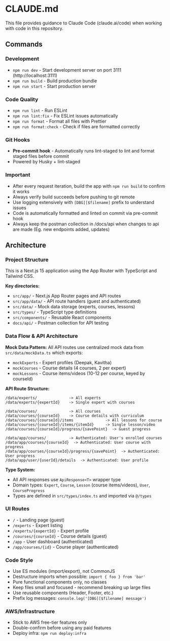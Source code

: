# CLAUDE.md

This file provides guidance to Claude Code (claude.ai/code) when working with code in this repository.

## Commands

### Development

- `npm run dev` - Start development server on port 3111 (http://localhost:3111)
- `npm run build` - Build production bundle
- `npm run start` - Start production server

### Code Quality

- `npm run lint` - Run ESLint
- `npm run lint:fix` - Fix ESLint issues automatically
- `npm run format` - Format all files with Prettier
- `npm run format:check` - Check if files are formatted correctly

### Git Hooks

- **Pre-commit hook** - Automatically runs lint-staged to lint and format staged files before commit
- Powered by Husky + lint-staged

### Important

- After every request iteration, build the app with `npm run build` to confirm it works
- Always verify build succeeds before pushing to git remote
- Use logging extensively with `[DBG][$filename]` prefix to understand issues
- Code is automatically formatted and linted on commit via pre-commit hook
- Always keep the postman collection in /docs/api when changes to api are made (Eg. new endpoints added, updates)

## Architecture

### Project Structure

This is a Next.js 15 application using the App Router with TypeScript and Tailwind CSS.

**Key directories:**

- `src/app/` - Next.js App Router pages and API routes
- `src/app/data/` - API route handlers (guest and authenticated)
- `src/data/` - Mock data storage (experts, courses, lessons)
- `src/types/` - TypeScript type definitions
- `src/components/` - Reusable React components
- `docs/api/` - Postman collection for API testing

### Data Flow & API Architecture

**Mock Data Pattern:**
All API routes use centralized mock data from `src/data/mockData.ts` which exports:

- `mockExperts` - Expert profiles (Deepak, Kavitha)
- `mockCourses` - Course details (4 courses, 2 per expert)
- `mockLessons` - Course items/videos (10-12 per course, keyed by courseId)

**API Route Structure:**

```
/data/experts/              -> All experts
/data/experts/{expertId}    -> Single expert with courses

/data/courses/              -> All courses
/data/courses/{courseId}    -> Course details with curriculum
/data/courses/{courseId}/items              -> All lessons for course
/data/courses/{courseId}/items/{itemId}     -> Single lesson/video
/data/courses/{courseId}/progress/{savePoint}  -> Guest progress

/data/app/courses/          -> Authenticated: User's enrolled courses
/data/app/courses/{courseId}  -> Authenticated: User course with progress
/data/app/courses/{courseId}/progress/{savePoint}  -> Authenticated: User progress
/data/app/user/{userId}/details  -> Authenticated: User profile
```

**Type System:**

- All API responses use `ApiResponse<T>` wrapper type
- Domain types: `Expert`, `Course`, `Lesson` (course items/videos), `User`, `CourseProgress`
- Types are defined in `src/types/index.ts` and imported via `@/types`

### UI Routes

- `/` - Landing page (guest)
- `/experts` - Expert listing
- `/experts/{expertId}` - Expert profile
- `/courses/{courseId}` - Course details (guest)
- `/app` - User dashboard (authenticated)
- `/app/courses/{id}` - Course player (authenticated)

### Code Style

- Use ES modules (import/export), not CommonJS
- Destructure imports when possible: `import { foo } from 'bar'`
- Pure functional components only, no classes
- Keep files small and focused - recommend breaking up large files
- Use reusable components (Header, Footer, etc.)
- Prefix log messages: `console.log('[DBG][$filename] message')`

### AWS/Infrastructure

- Stick to AWS free-tier features only
- Double-confirm before using any paid features
- Deploy infra: `npm run deploy:infra`
